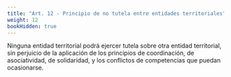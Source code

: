 ```yaml
---
title: "Art. 12 - Principio de no tutela entre entidades territoriales"
weight: 12
bookHidden: true
---
```


Ninguna entidad territorial podrá ejercer tutela sobre otra entidad territorial, sin perjuicio de la aplicación de los principios de coordinación, de asociatividad, de solidaridad, y los conflictos de competencias que puedan ocasionarse.
